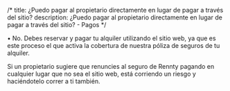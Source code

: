 /*
title: ¿Puedo pagar al propietario directamente en lugar de pagar a través del sitio?
description: ¿Puedo pagar al propietario directamente en lugar de pagar a través del sitio? - Pagos
*/

•	No. Debes reservar y pagar tu alquiler utilizando el sitio web, ya que es este proceso el que activa la cobertura de nuestra póliza de seguros de tu alquiler.

Si un propietario sugiere que renuncies al seguro de Rennty pagando en cualquier lugar que no sea el sitio web, está corriendo un riesgo y haciéndotelo correr a ti también.
